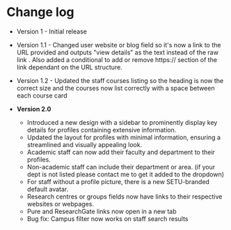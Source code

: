 # Change log



* Version 1  -  Initial release&#x20;
* Version 1.1  -  Changed user website or blog field so it's now a link to the URL provided and outputs "view details" as the text instead of the raw link . Also added a conditional to add or remove https:// section of the link dependant on the URL structure.
* Version 1.2  -  Updated the staff courses listing so the heading is now the correct size and the courses now list correctly with a space between each course card



* **Version 2.0**&#x20;
  * Introduced a new design with a sidebar to prominently display key details for profiles containing extensive information.
  * Updated the layout for profiles with minimal information, ensuring a streamlined and visually appealing look.
  * Academic staff can now add their faculty and department to their profiles.
  * Non-academic staff can include their department or area. (if your dept is not listed please contact me to get it added to the dropdown)
  * For staff without a profile picture, there is a new SETU-branded default avatar.
  * Research centres or groups fields now have links to their respective websites or webpages.
  * Pure and ResearchGate links now open in a new tab&#x20;
  * &#x20;Bug fix: Campus filter now works on staff search results&#x20;
